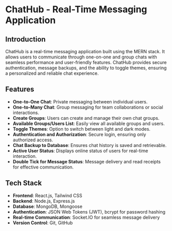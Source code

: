 # ChatHub - Real-Time Messaging Application

## Introduction

ChatHub is a real-time messaging application built using the MERN stack. It allows users to communicate through one-on-one and group chats with seamless performance and user-friendly features. ChatHub provides secure authentication, message backups, and the ability to toggle themes, ensuring a personalized and reliable chat experience.

## Features

- **One-to-One Chat**: Private messaging between individual users.
- **One-to-Many Chat**: Group messaging for team collaborations or social interactions.
- **Create Groups**: Users can create and manage their own chat groups.
- **Available Groups/Users List**: Easily view all available groups and users.
- **Toggle Themes**: Option to switch between light and dark modes.
- **Authentication and Authorization**: Secure login, ensuring only authorized access.
- **Chat Backup to Database**: Ensures chat history is saved and retrievable.
- **Active User Status**: Displays online status of users for real-time interaction.
- **Double Tick for Message Status**: Message delivery and read receipts for effective communication.

## Tech Stack

- **Frontend**: React.js, Tailwind CSS
- **Backend**: Node.js, Express.js
- **Database**: MongoDB, Mongoose
- **Authentication**: JSON Web Tokens (JWT), bcrypt for password hashing
- **Real-time Communication**: Socket.IO for seamless message delivery
- **Version Control**: Git, GitHub


